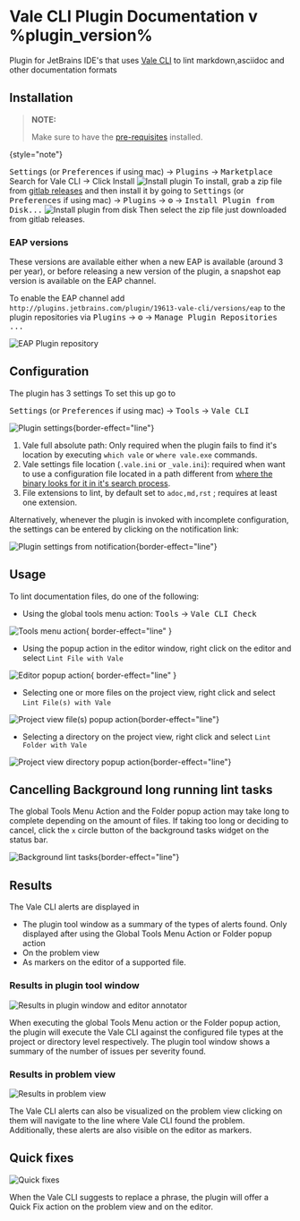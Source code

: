 # Vale CLI Plugin Documentation v %plugin_version%

Plugin for JetBrains IDE's that uses [Vale CLI](https://vale.sh) to lint markdown,asciidoc and other documentation formats

## Installation

> **NOTE:**
>
>Make sure to have the [pre-requisites](pre-requisites.md) installed.
>
{style="note"}

<tabs>
    <tab title="From Jetbrains Plugin Marketplace">
    <kbd>Settings</kbd> (or <kbd>Preferences</kbd> if using mac) -> <kbd>Plugins</kbd> -> <kbd>Marketplace</kbd> Search for Vale CLI -> Click <control>Install</control>
    <img src="install_plugin.png" border-effect="line" alt="Install plugin" /> 

</tab>
    <tab title="From Gitlab Releases">
To install, grab a zip file from 
<a href="https://gitlab.com/pablomxnl/vale-cli-plugin/-/releases">gitlab releases</a> and then install it by going to
<kbd>Settings</kbd> (or <kbd>Preferences</kbd> if using mac) -> <kbd>Plugins</kbd> -> <kbd>⚙</kbd> -> <kbd>Install Plugin from Disk...</kbd>
<img src="install_plugin_from_disk.png" border-effect="line" alt="Install plugin from disk" /> 
Then select the zip file just downloaded from gitlab releases.
    </tab>
</tabs>

### EAP versions

These versions are available either when a new EAP is available (around 3 per year), 
or before releasing a new version of the plugin, a snapshot eap version is available on the EAP channel.

To enable the EAP channel add `http://plugins.jetbrains.com/plugin/19613-vale-cli/versions/eap` 
to the plugin repositories via <kbd>Plugins</kbd> -> <kbd>⚙</kbd> -> <kbd>Manage Plugin Repositories ...</kbd>

<img src="eap-vale-cli.png" alt="EAP Plugin repository" border-effect="line" />

## Configuration

The plugin has 3 settings
To set this up go to 

<kbd>Settings</kbd> (or <kbd>Preferences</kbd> if using mac) -> <kbd>Tools</kbd> -> <kbd>Vale CLI</kbd> 

![Plugin settings](plugin_settings.png){border-effect="line"}

1. Vale full absolute path: Only required when the plugin fails to find it's location by executing `which vale` or `where vale.exe` commands.
2. Vale settings file location (`.vale.ini` or `_vale.ini`): required when want to use a configuration file located in a path different from [where the binary looks for it in it's search process](https://vale.sh/docs/topics/config/#search-process).  
3. File extensions to lint, by default set to `adoc,md,rst` ; requires at least one extension. 

Alternatively, whenever the plugin is invoked with incomplete configuration, the settings can be entered by clicking on the notification link:

![Plugin settings from notification](plugin_settings_when_not_configured.png){border-effect="line"}


## Usage

To lint documentation files, do one of the following:

* Using the global tools menu action: <kbd>Tools</kbd> -> <kbd>Vale CLI Check</kbd>
  
![Tools menu action](usage_tools_menu.png){ border-effect="line" }

* Using the popup action in the editor window, right click on the editor and select `Lint File with Vale`

![Editor popup action](usage_editor_context_menu.png){ border-effect="line" }

* Selecting one or more files on the project view, right click and select `Lint File(s) with Vale` 

![Project view file(s) popup action](usage_project_context_menu.png){border-effect="line"}

* Selecting a directory on the project view, right click and select `Lint Folder with Vale`

![Project view directory popup action](usage_project_context_menu_folder.png){border-effect="line"}

## Cancelling Background long running lint tasks

The global Tools Menu Action and the Folder popup action may take long to complete depending on the amount of files.
If taking too long or deciding to cancel, click the `x` circle button of the background tasks widget on the status bar.

![Background lint tasks](usage_long_running_background.png){border-effect="line"}


## Results

The Vale CLI alerts are displayed in 

* The plugin tool window as a summary of the types of alerts found. Only displayed after using the Global Tools Menu Action or Folder popup action
* On the problem view
* As markers on the editor of a supported file.

### Results in plugin tool window

<img src="results_toolwindow.png" alt="Results in plugin window and editor annotator" border-effect="line" />

When executing the global Tools Menu action or the Folder popup action, the plugin will execute the Vale CLI against the configured file types at the project or directory level respectively. 
The plugin tool window shows a summary of the number of issues per severity found.

### Results in problem view

<img src="results_problemview_annotator.png" alt="Results in problem view" border-effect="line" />

The Vale CLI alerts can also be visualized on the problem view clicking on them will navigate to the line where Vale CLI found the problem.  
Additionally, these alerts are also visible on the editor as markers.

## Quick fixes

<img src="quick_fix_replace.png" alt="Quick fixes" border-effect="line" />

When the Vale CLI suggests to replace a phrase, 
the plugin will offer a Quick Fix action on the problem view and on the editor.